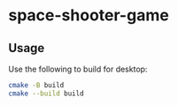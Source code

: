 # space-shooter-game

## Usage

Use the following to build for desktop:

```bash
cmake -B build
cmake --build build
```
